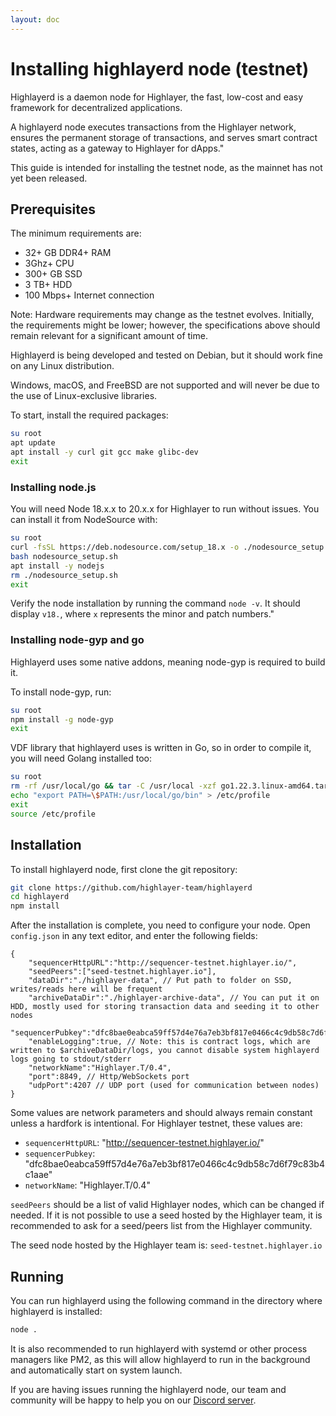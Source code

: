 ```yaml
---
layout: doc
---
```


# Installing highlayerd node (testnet)

Highlayerd is a daemon node for Highlayer, the fast, low-cost and easy framework for decentralized applications. 

A highlayerd node executes transactions from the Highlayer network, ensures the permanent storage of transactions, and serves smart contract states, acting as a gateway to Highlayer for dApps."

This guide is intended for installing the testnet node, as the mainnet has not yet been released.

## Prerequisites

The minimum requirements are:
- 32+ GB DDR4+ RAM
- 3Ghz+ CPU
- 300+ GB SSD
- 3 TB+ HDD
- 100 Mbps+ Internet connection

Note: Hardware requirements may change as the testnet evolves. Initially, the requirements might be lower; however, the specifications above should remain relevant for a significant amount of time.

Highlayerd is being developed and tested on Debian, but it should work fine on any Linux distribution.

Windows, macOS, and FreeBSD are not supported and will never be due to the use of Linux-exclusive libraries.

To start, install the required packages:

```sh
su root
apt update
apt install -y curl git gcc make glibc-dev
exit
```

### Installing node.js

You will need Node 18.x.x to 20.x.x for Highlayer to run without issues. You can install it from NodeSource with:

```sh
su root
curl -fsSL https://deb.nodesource.com/setup_18.x -o ./nodesource_setup.sh
bash nodesource_setup.sh
apt install -y nodejs
rm ./nodesource_setup.sh
exit
```

Verify the node installation by running the command `node -v`. It should display `v18.`, where `x` represents the minor and patch numbers."

### Installing node-gyp and go

Highlayerd uses some native addons, meaning node-gyp is required to build it.

To install node-gyp, run:

```sh
su root
npm install -g node-gyp
exit
```

VDF library that highlayerd uses is written in Go, so in order to compile it, you will need Golang installed too:

```sh
su root
rm -rf /usr/local/go && tar -C /usr/local -xzf go1.22.3.linux-amd64.tar.gz
echo "export PATH=\$PATH:/usr/local/go/bin" > /etc/profile
exit
source /etc/profile
```

## Installation

To install highlayerd node, first clone the git repository:

```sh
git clone https://github.com/highlayer-team/highlayerd
cd highlayerd
npm install
```

After the installation is complete, you need to configure your node.
Open `config.json` in any text editor, and enter the following fields:

```json5
{
    "sequencerHttpURL":"http://sequencer-testnet.highlayer.io/",
    "seedPeers":["seed-testnet.highlayer.io"],
    "dataDir":"./highlayer-data", // Put path to folder on SSD, writes/reads here will be frequent
    "archiveDataDir":"./highlayer-archive-data", // You can put it on HDD, mostly used for storing transaction data and seeding it to other nodes
    "sequencerPubkey":"dfc8bae0eabca59ff57d4e76a7eb3bf817e0466c4c9db58c7d6f79c83b4c1aae",
    "enableLogging":true, // Note: this is contract logs, which are written to $archiveDataDir/logs, you cannot disable system highlayerd logs going to stdout/stderr
    "networkName":"Highlayer.T/0.4",
    "port":8849, // Http/WebSockets port
    "udpPort":4207 // UDP port (used for communication between nodes)
}
```
Some values are network parameters and should always remain constant unless a hardfork is intentional.
For Highlayer testnet, these values are: 
- `sequencerHttpURL`: "http://sequencer-testnet.highlayer.io/"
- `sequencerPubkey`: "dfc8bae0eabca59ff57d4e76a7eb3bf817e0466c4c9db58c7d6f79c83b4c1aae"
- `networkName`: "Highlayer.T/0.4"

`seedPeers` should be a list of valid Highlayer nodes, which can be changed if needed.
If it is not possible to use a seed hosted by the Highlayer team, it is recommended to ask for a seed/peers list from the Highlayer community.

The seed node hosted by the Highlayer team is: `seed-testnet.highlayer.io`

## Running

You can run highlayerd using the following command in the directory where highlayerd is installed:

```sh
node .
```
It is also recommended to run highlayerd with systemd or other process managers like PM2, as this will allow highlayerd to run in the background and automatically start on system launch.

If you are having issues running the highlayerd node, our team and community will be happy to help you on our [Discord server](https://discord.gg/skTbBz8H6S).
